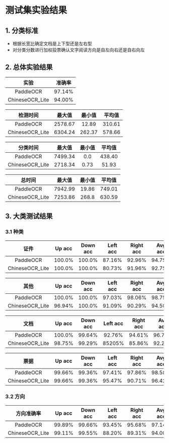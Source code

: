 # 测试集实验结果

## 1. 分类标准
- 根据长宽比确定文档是上下型还是左右型
- 对分类分数进行加权投票确认文字阅读方向是自左向右还是自右向左

## 2. 总体实验结果

| 实验            | 准确率 |
|:---------------:|:------:|
| PaddleOCR       | 97.14% |
| ChineseOCR_Lite | 94.00% |

| 检测时间         | 最大值  | 最小值 | 平均值 |
|:---------------:|:-------:|:-----:|:------:|
| PaddleOCR       | 2578.67 |  12.89 | 310.61 |
| ChineseOCR_Lite | 6304.24 | 262.37 | 578.66 |

| 分类时间        | 最大值   | 最小值 | 平均值 |
|:---------------:|:-------:|:-----:|:------:|
| PaddleOCR       | 7499.34 |   0.0 | 438.40 |
| ChineseOCR_Lite | 2718.34 |  0.73 |  51.93 |

| 总时间          | 最大值   | 最小值 | 平均值 |
|:---------------:|:-------:|:------:|:------:|
| PaddleOCR       | 7942.99 |  19.86 | 749.01 |
| ChineseOCR_Lite | 7253.86 |  268.8 | 630.59 |

## 3. 大类测试结果

### 3.1 种类

| 证件            | Up acc | Down acc | Left acc | Right acc | Avg acc |
|:---------------:|:------:|:--------:|:--------:|:---------:|:-------:|
| PaddleOCR       | 100.0% |  100.0% |    87.16% |    92.96% |  94.75% |
| ChineseOCR_Lite | 100.0% |  100.0% |    80.73% |    91.96% |  92.75% |

| 其他            | Up acc | Down acc | Left acc | Right acc | Avg acc |
|:---------------:|:------:|:--------:|:--------:|:---------:|:-------:|
| PaddleOCR       | 100.0% |  100.0% |    97.03% |    98.06% |  98.75% |
| ChineseOCR_Lite | 96.94% |  100.0% |    91.09% |    90.29% |  94.50% |

| 文档            | Up acc | Down acc | Left acc | Right acc | Avg acc |
|:---------------:|:------:|:--------:|:--------:|:---------:|:-------:|
| PaddleOCR       | 100.0% |  99.64% |    92.76% |    94.61% |  96.75% |
| ChineseOCR_Lite | 98.75% |  99.29% |    85205% |    85.86% |  92.25% |

| 票据            | Up acc | Down acc | Left acc | Right acc | Avg acc |
|:---------------:|:------:|:--------:|:--------:|:---------:|:-------:|
| PaddleOCR       | 99.66% |  99.36% |    97.41% |    97.86% |  98.58% |
| ChineseOCR_Lite | 99.66% |  99.36% |    95.47% |    90.71% |  96.42% |

### 3.2 方向

| 方向准确率       | Up acc | Down acc | Left acc | Right acc | Avg acc |
|:---------------:|:------:|:--------:|:--------:|:---------:|:-------:|
| PaddleOCR       | 99.89% |  99.66%  |  93.45%  |   95.68%  |  97.14% |
| ChineseOCR_Lite | 99.11% |  99.55%  |  88.20%  |   89.31%  |  94.00% |
